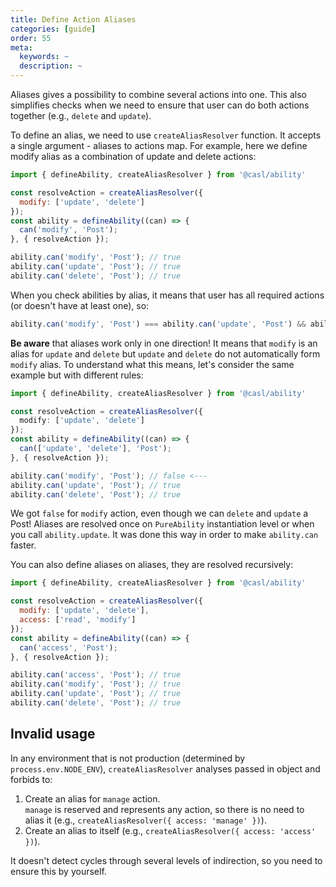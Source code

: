 ```yaml
---
title: Define Action Aliases
categories: [guide]
order: 55
meta:
  keywords: ~
  description: ~
---
```


Aliases gives a possibility to combine several actions into one. This also simplifies checks when we need to ensure that user can do both actions together (e.g., `delete` and `update`).

To define an alias, we need to use `createAliasResolver` function. It accepts a single argument - aliases to actions map. For example, here we define modify alias as a combination of update and delete actions:

```js
import { defineAbility, createAliasResolver } from '@casl/ability'

const resolveAction = createAliasResolver({
  modify: ['update', 'delete']
});
const ability = defineAbility((can) => {
  can('modify', 'Post');
}, { resolveAction });

ability.can('modify', 'Post'); // true
ability.can('update', 'Post'); // true
ability.can('delete', 'Post'); // true
```

When you check abilities by alias, it means that user has all required actions (or doesn't have at least one), so:

```js
ability.can('modify', 'Post') === ability.can('update', 'Post') && ability.can('delete', 'Post');
```

**Be aware** that aliases work only in one direction! It means that `modify` is an alias for `update` and `delete` but `update` and `delete` do not automatically form `modify` alias. To understand what this means, let's consider the same example but with different rules:

```ts
import { defineAbility, createAliasResolver } from '@casl/ability'

const resolveAction = createAliasResolver({
  modify: ['update', 'delete']
});
const ability = defineAbility((can) => {
  can(['update', 'delete'], 'Post');
}, { resolveAction });

ability.can('modify', 'Post'); // false <---
ability.can('update', 'Post'); // true
ability.can('delete', 'Post'); // true
```

We got `false` for `modify` action, even though we can `delete` and `update` a Post! Aliases are resolved once on `PureAbility` instantiation level or when you call `ability.update`. It was done this way in order to make `ability.can` faster.

You can also define aliases on aliases, they are resolved recursively:

```js
import { defineAbility, createAliasResolver } from '@casl/ability'

const resolveAction = createAliasResolver({
  modify: ['update', 'delete'],
  access: ['read', 'modify']
});
const ability = defineAbility((can) => {
  can('access', 'Post');
}, { resolveAction });

ability.can('access', 'Post'); // true
ability.can('modify', 'Post'); // true
ability.can('update', 'Post'); // true
ability.can('delete', 'Post'); // true
```

## Invalid usage

In any environment that is not production (determined by `process.env.NODE_ENV`), `createAliasResolver` analyses passed in object and forbids to:

1. Create an alias for `manage` action.\
   `manage` is reserved and represents any action, so there is no need to alias it (e.g., `createAliasResolver({ access: 'manage' })`).
2. Create an alias to itself (e.g., `createAliasResolver({ access: 'access' })`).

It doesn't detect cycles through several levels of indirection, so you need to ensure this by yourself.
